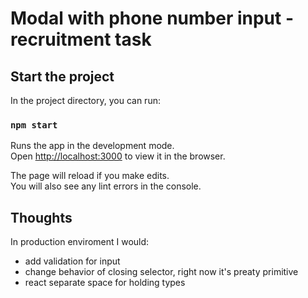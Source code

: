 # Modal with phone number input - recruitment task

## Start the project

In the project directory, you can run:

### `npm start`

Runs the app in the development mode.\
Open [http://localhost:3000](http://localhost:3000) to view it in the browser.

The page will reload if you make edits.\
You will also see any lint errors in the console.

## Thoughts
In production enviroment I would:
- add validation for input
- change behavior of closing selector, right now it's preaty primitive
- react separate space for holding types
 
